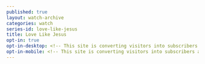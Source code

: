 ```yaml
---
published: true
layout: watch-archive
categories: watch
series-id: love-like-jesus
title: Love Like Jesus
opt-in: true
opt-in-desktop: <!-- This site is converting visitors into subscribers and customers with OptinMonster - http://optinmonster.com --><div id="om-ws5azavoyk2o16ih-holder"></div><script>var ws5azavoyk2o16ih,ws5azavoyk2o16ih_poll=function(){var r=0;return function(n,l){clearInterval(r),r=setInterval(n,l)}}();!function(e,t,n){if(e.getElementById(n)){ws5azavoyk2o16ih_poll(function(){if(window['om_loaded']){if(!ws5azavoyk2o16ih){ws5azavoyk2o16ih=new OptinMonsterApp();return ws5azavoyk2o16ih.init({u:"12205.309047",staging:0,dev:0});}}},25);return;}var d=false,o=e.createElement(t);o.id=n,o.src="//a.optnmnstr.com/app/js/api.min.js",o.onload=o.onreadystatechange=function(){if(!d){if(!this.readyState||this.readyState==="loaded"||this.readyState==="complete"){try{d=om_loaded=true;ws5azavoyk2o16ih=new OptinMonsterApp();ws5azavoyk2o16ih.init({u:"12205.309047",staging:0,dev:0});o.onload=o.onreadystatechange=null;}catch(t){}}}};(document.getElementsByTagName("head")[0]||document.documentElement).appendChild(o)}(document,"script","omapi-script");</script><!-- / OptinMonster -->
opt-in-mobile: <!-- This site is converting visitors into subscribers and customers with OptinMonster - http://optinmonster.com --><div id="om-k9qczxo7b3jo2tz2-holder"></div><script>var k9qczxo7b3jo2tz2,k9qczxo7b3jo2tz2_poll=function(){var r=0;return function(n,l){clearInterval(r),r=setInterval(n,l)}}();!function(e,t,n){if(e.getElementById(n)){k9qczxo7b3jo2tz2_poll(function(){if(window['om_loaded']){if(!k9qczxo7b3jo2tz2){k9qczxo7b3jo2tz2=new OptinMonsterApp();return k9qczxo7b3jo2tz2.init({u:"12205.309057",staging:0,dev:0});}}},25);return;}var d=false,o=e.createElement(t);o.id=n,o.src="//a.optnmnstr.com/app/js/api.min.js",o.onload=o.onreadystatechange=function(){if(!d){if(!this.readyState||this.readyState==="loaded"||this.readyState==="complete"){try{d=om_loaded=true;k9qczxo7b3jo2tz2=new OptinMonsterApp();k9qczxo7b3jo2tz2.init({u:"12205.309057",staging:0,dev:0});o.onload=o.onreadystatechange=null;}catch(t){}}}};(document.getElementsByTagName("head")[0]||document.documentElement).appendChild(o)}(document,"script","omapi-script");</script><!-- / OptinMonster -->
---
```

